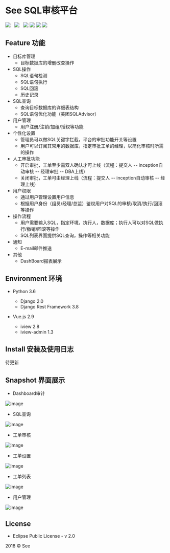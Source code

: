 
# See SQL审核平台

![](https://img.shields.io/badge/build-release-brightgreen.svg)  
![](https://img.shields.io/badge/version-v1.0.0-brightgreen.svg)  
![](https://img.shields.io/badge/vue.js-2.9.1-brightgreen.svg) 
![](https://img.shields.io/badge/iview-2.8.0-brightgreen.svg?style=flat-square) 
![](https://img.shields.io/badge/python-3.6-brightgreen.svg)
![](https://img.shields.io/badge/Django-2.0-brightgreen.svg)

## Feature 功能

- 目标库管理
    - 目标数据库的增删改查操作
- SQL操作
    - SQL语句检测
    - SQL语句执行
    - SQL回滚
    - 历史记录
- SQL查询
    - 查询目标数据库的详细表结构
    - SQL语句优化功能（美团SQLAdvisor）
- 用户管理
    - 用户注册/注销/加组/授权等功能
- 个性化设置
    - 管理员可以做SQL关键字拦截，平台的审批功能开关等设置
    - 用户可以订阅其常用的数据库，指定审批工单的经理，以简化审核时所需的操作
- 人工审批功能
    - 开启审批，工单至少需双人确认才可上线（流程：提交人 -- inception自动审核 -- 经理审批 -- DBA上线）
    - 关闭审批，工单可由经理上线（流程：提交人 -- inception自动审核 -- 经理上线）
- 用户权限
    - 通过用户管理设置用户信息
    - 根据用户身份（组员/经理/总监）鉴权用户对SQL的审核/取消/执行/回滚等操作
- 操作流程
    - 用户需要输入SQL，指定环境，执行人，数据库；执行人可以对SQL做执行/撤销/回滚等操作
    - SQL列表界面提供SQL查询，操作等相关功能
- 通知
    - E-mail邮件推送
- 其他
    - DashBoard报表展示

## Environment 环境

- Python 3.6
    - Django 2.0
    - Django Rest Framework 3.8
    
- Vue.js 2.9
    - iview 2.8
    - iview-admin 1.3

## Install 安装及使用日志
待更新

## Snapshot 界面展示

- Dashboard审计

![image](https://github.com/chenkun1998/see/blob/master/frontend/src/images/github/dashboard.png)

- SQL查询

![image](https://github.com/chenkun1998/see/blob/master/frontend/src/images/github/query.png)

- 工单审核

![image](https://github.com/chenkun1998/see/blob/master/frontend/src/images/github/check.png)

- 工单设置

![image](https://github.com/chenkun1998/see/blob/master/frontend/src/images/github/platsettings.png)

- 工单列表

![image](https://github.com/chenkun1998/see/blob/master/frontend/src/images/github/list.png)

- 用户管理

![image](https://github.com/chenkun1998/see/blob/master/frontend/src/images/github/user.png)


## License

- Eclipse Public License - v 2.0

2018 © See


